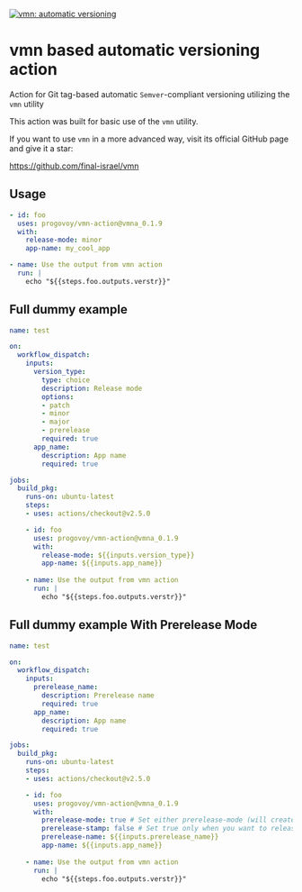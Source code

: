 [![vmn: automatic versioning](https://img.shields.io/badge/vmn-automatic%20versioning-blue)](https://github.com/final-israel/vmn)

# vmn based automatic versioning action
Action for Git tag-based automatic `Semver`-compliant versioning utilizing the `vmn` utility    

This action was built for basic use of the `vmn` utility. 

If you want to use `vmn` in a more advanced way, visit its official GitHub page and give it a star:

https://github.com/final-israel/vmn

## Usage
```yaml
- id: foo
  uses: progovoy/vmn-action@vmna_0.1.9
  with:
    release-mode: minor
    app-name: my_cool_app

- name: Use the output from vmn action
  run: |
    echo "${{steps.foo.outputs.verstr}}"
```

## Full dummy example
```yaml
name: test

on:
  workflow_dispatch:
    inputs:
      version_type:
        type: choice
        description: Release mode
        options:
        - patch
        - minor
        - major
        - prerelease
        required: true
      app_name:
        description: App name
        required: true

jobs:
  build_pkg:
    runs-on: ubuntu-latest
    steps:
    - uses: actions/checkout@v2.5.0

    - id: foo
      uses: progovoy/vmn-action@vmna_0.1.9
      with:
        release-mode: ${{inputs.version_type}}
        app-name: ${{inputs.app_name}}
     
    - name: Use the output from vmn action
      run: |
        echo "${{steps.foo.outputs.verstr}}"

 ```

 ## Full dummy example With Prerelease Mode
```yaml
name: test

on:
  workflow_dispatch:
    inputs:
      prerelease_name:
        description: Prerelease name
        required: true
      app_name:
        description: App name
        required: true

jobs:
  build_pkg:
    runs-on: ubuntu-latest
    steps:
    - uses: actions/checkout@v2.5.0

    - id: foo
      uses: progovoy/vmn-action@vmna_0.1.9
      with:
        prerelease-mode: true # Set either prerelease-mode (will create patch prerelease if this is the first prerelease) or release-mode for normal stamping
        prerelease-stamp: false # Set true only when you want to release the prerelease version  
        prerelease-name: ${{inputs.prerelease_name}}
        app-name: ${{inputs.app_name}}
     
    - name: Use the output from vmn action
      run: |
        echo "${{steps.foo.outputs.verstr}}"

 ```
 
